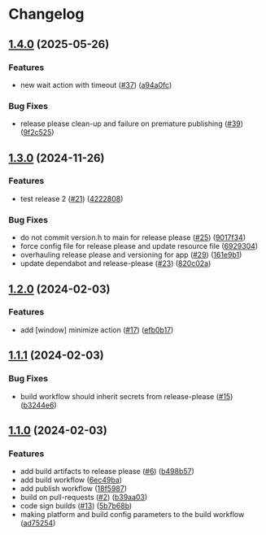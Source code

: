 # Changelog

## [1.4.0](https://github.com/xeekworx/WindowTool/compare/v1.3.0...v1.4.0) (2025-05-26)


### Features

* new wait action with timeout ([#37](https://github.com/xeekworx/WindowTool/issues/37)) ([a94a0fc](https://github.com/xeekworx/WindowTool/commit/a94a0fcd63581116fbe146d982a335629c26e609))


### Bug Fixes

* release please clean-up and failure on premature publishing ([#39](https://github.com/xeekworx/WindowTool/issues/39)) ([9f2c525](https://github.com/xeekworx/WindowTool/commit/9f2c5257e0d7223ca187cd7d24d579a552dd648b))

## [1.3.0](https://github.com/xeekworx/WindowTool/compare/v1.2.0...v1.3.0) (2024-11-26)


### Features

* test release 2 ([#21](https://github.com/xeekworx/WindowTool/issues/21)) ([4222808](https://github.com/xeekworx/WindowTool/commit/42228086c0ebf4850644ba5853db20ad28489c4a))


### Bug Fixes

* do not commit version.h to main for release please ([#25](https://github.com/xeekworx/WindowTool/issues/25)) ([9017f34](https://github.com/xeekworx/WindowTool/commit/9017f34523d39d177c73e16b40fc9c7a0f8ea01e))
* force config file for release please and update resource file ([6929304](https://github.com/xeekworx/WindowTool/commit/6929304bcf6c36f35fe03d45bff9a3761907331c))
* overhauling release please and versioning for app ([#29](https://github.com/xeekworx/WindowTool/issues/29)) ([161e9b1](https://github.com/xeekworx/WindowTool/commit/161e9b1f48e8d6f1d20b3a872a4a3fc301583937))
* update dependabot and release-please ([#23](https://github.com/xeekworx/WindowTool/issues/23)) ([820c02a](https://github.com/xeekworx/WindowTool/commit/820c02a0cb1a91a9d74065aded1c9749e46d864a))

## [1.2.0](https://github.com/xeekworx/WindowTool/compare/v1.1.1...v1.2.0) (2024-02-03)


### Features

* add [window] minimize action ([#17](https://github.com/xeekworx/WindowTool/issues/17)) ([efb0b17](https://github.com/xeekworx/WindowTool/commit/efb0b17acfb199824c00fc646c17779d736507b7))

## [1.1.1](https://github.com/xeekworx/WindowTool/compare/v1.1.0...v1.1.1) (2024-02-03)


### Bug Fixes

* build workflow should inherit secrets from release-please ([#15](https://github.com/xeekworx/WindowTool/issues/15)) ([b3244e6](https://github.com/xeekworx/WindowTool/commit/b3244e6b34b2b3f06452a22f9ce4cca14146cfb1))

## [1.1.0](https://github.com/xeekworx/WindowTool/compare/v1.2.1...v1.1.0) (2024-02-03)


### Features

* add build artifacts to release please ([#6](https://github.com/xeekworx/WindowTool/issues/6)) ([b498b57](https://github.com/xeekworx/WindowTool/commit/b498b579496e19165da81d8ce6bb8c0d16a2f85a))
* add build workflow ([6ec49ba](https://github.com/xeekworx/WindowTool/commit/6ec49ba39a4220933269f33b56a43f7cdbc891aa))
* add publish workflow ([18f5987](https://github.com/xeekworx/WindowTool/commit/18f5987f95aab66b6f8befb9ebe60f3054029164))
* build on pull-requests ([#2](https://github.com/xeekworx/WindowTool/issues/2)) ([b39aa03](https://github.com/xeekworx/WindowTool/commit/b39aa031a2afad573c9428eb7bb8cb4bbdb593d1))
* code sign builds ([#13](https://github.com/xeekworx/WindowTool/issues/13)) ([5b7b68b](https://github.com/xeekworx/WindowTool/commit/5b7b68b4328983bfee8bdd72993dab9e191b9542))
* making platform and build config parameters to the build workflow ([ad75254](https://github.com/xeekworx/WindowTool/commit/ad75254513217cbf93567fc1041d7bbae9345b23))
